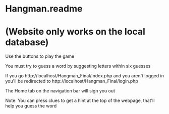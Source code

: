# Hangman.readme

# (Website only works on the local database) 

Use the buttons to play the game

You must try to guess a word by suggesting letters within six guesses

If you go http://localhost/Hangman_Final/index.php and you aren't logged in you'll be redirected to http://localhost/Hangman_Final/login.php

The Home tab on the navigation bar will sign you out

Note: You can press clues to get a hint at the top of the webpage, that'll help you guess the word
